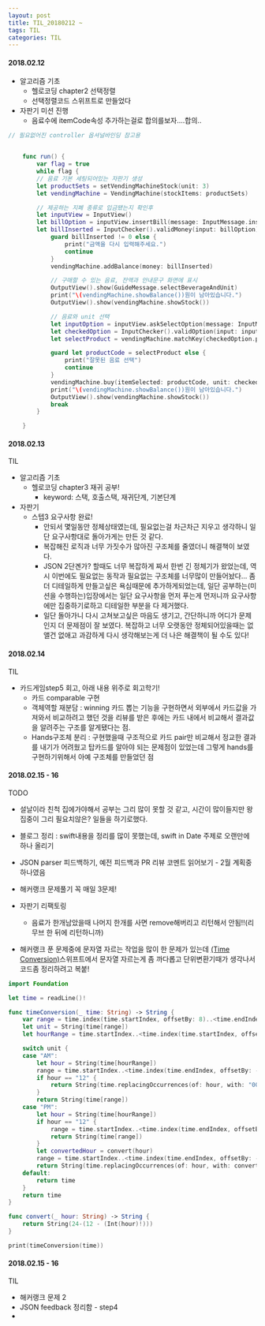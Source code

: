 ```yaml
---
layout: post
title: TIL_20180212 ~
tags: TIL
categories: TIL
---
```

#### 2018.02.12
- 알고리즘 기초
  - 헬로코딩 chapter2 선택정렬
  - 선택정렬코드 스위프트로 만들었다
- 자판기 미션 진행
  - 음료수에 itemCode속성 추가하는걸로 합의를보자....합의..

```Swift
// 필요없어진 controller 옵셔널바인딩 참고용


    func run() {
        var flag = true
        while flag {
        // 음료 기본 세팅되어있는 자판기 생성
        let productSets = setVendingMachineStock(unit: 3)
        let vendingMachine = VendingMachine(stockItems: productSets)

        // 제공하는 지폐 종류로 입금됐는지 확인후
        let inputView = InputView()
        let billOption = inputView.insertBill(message: InputMessage.insertBill)
        let billInserted = InputChecker().validMoney(input: billOption)
            guard billInserted != 0 else {
                print("금액을 다시 입력해주세요.")
                continue
            }
            vendingMachine.addBalance(money: billInserted)

            // 구매할 수 있는 음료, 잔액과 안내문구 화면에 표시
            OutputView().show(GuideMessage.selectBeverageAndUnit)
            print("\(vendingMachine.showBalance())원이 남아있습니다.")
            OutputView().show(vendingMachine.showStock())

            // 음료와 unit 선택
            let inputOption = inputView.askSelectOption(message: InputMessage.selectBeverage)
            let checkedOption = InputChecker().validOption(input: inputOption)
            let selectProduct = vendingMachine.matchKey(checkedOption.product)

            guard let productCode = selectProduct else {
                print("잘못된 음료 선택")
                continue
            }
            vendingMachine.buy(itemSelected: productCode, unit: checkedOption.unit)
            print("\(vendingMachine.showBalance())원이 남아있습니다.")
            OutputView().show(vendingMachine.showStock())
            break
        }

    }


```

#### 2018.02.13
TIL
- 알고리즘 기초
  - 헬로코딩 chapter3 재귀 공부!
    - keyword: 스택, 호출스택, 재귀단계, 기본단계
- 자판기
  - 스텝3 요구사항 완료!
    - 안되서 몇일동안 정체상태였는데, 필요없는걸 차근차근 지우고 생각하니 일단 요구사항대로 돌아가게는 만든 것 같다.
    - 복잡해진 로직과 너무 가짓수가 많아진 구조체를 줄였더니 해결책이 보였다.
    - JSON 2단곈가? 할때도 너무 복잡하게 짜서 한번 긴 정체기가 왔었는데, 역시 이번에도 필요없는 동작과 필요없는 구조체를 너무많이 만들어놨다... 좀 더 디테일하게 만들고싶은 욕심때문에 추가하게되었는데, 일단 공부하는(미션을 수행하는)입장에서는 일단 요구사항을 먼저 푸는게 먼저니까 요구사항에만 집중하기로하고 디테일한 부분을 다 제거했다.
    - 일단 돌아가니 다시 고쳐보고싶은 마음도 생기고, 간단하니까 어디가 문제인지 더 문제점이 잘 보였다. 복잡하고 너무 오랫동안 정체되어있을때는 없앨건 없애고 과감하게 다시 생각해보는게 더 나은 해결책이 될 수도 있다!

#### 2018.02.14
TIL
- 카드게임step5 회고, 아래 내용 위주로 회고학기!
  - 카드 comparable 구현
  - 객체역할 재분담 : winning 카드 뽑는 기능을 구현하면서 외부에서 카드값을 가져와서 비교하려고 했던 것을 리뷰를 받은 후에는 카드 내에서 비교해서 결과값을 알려주는 구조를 알게됐다는 점.
  - Hands구조체 분리 : 구현했을때 구조적으로 카드 pair만 비교해서 정교한 결과를 내기가 어려웠고 탑카드를 알아야 되는 문제점이 있었는데 그렇게 hands를 구현하기위해서 아예 구조체를 만들었던 점

#### 2018.02.15 - 16
TODO
- 설날이라 친척 집에가야해서 공부는 그리 많이 못할 것 같고, 시간이 많이들지만 왕 집중이 그리 필요치않은? 일들을 하기로했다.
- 블로그 정리 : swift내용을 정리를 많이 못했는데, swift in Date 주제로 오랜만에 하나 올리기
- JSON parser 피드백하기, 예전 피드백과 PR 리뷰 코멘트 읽어보기 - 2월 계획중 하나였음
- 해커랭크 문제풀기 꼭 매일 3문제!
- 자판기 리팩토링
  - 음료가 한개남았을때 나머지 한개를 사면 remove해버리고 리턴해서 안됨!!(리무브 한 뒤에 리턴하니까)

- 해커랭크 푼 문제중에 문자열 자르는 작업을 많이 한 문제가 있는데 [(Time Conversion)](https://www.hackerrank.com/challenges/time-conversion/problem)스위프트에서 문자열 자르는게 좀 까다롭고 단위변환기때가 생각나서 코드좀 정리하려고 복붙!
```Swift
import Foundation

let time = readLine()!

func timeConversion(_ time: String) -> String {
    var range = time.index(time.startIndex, offsetBy: 8)..<time.endIndex
    let unit = String(time[range])
    let hourRange = time.startIndex..<time.index(time.startIndex, offsetBy: 2)

    switch unit {
    case "AM":
        let hour = String(time[hourRange])
        range = time.startIndex..<time.index(time.endIndex, offsetBy: -2)
        if hour == "12" {
            return String(time.replacingOccurrences(of: hour, with: "00")[range])
        }
        return String(time[range])
    case "PM":
        let hour = String(time[hourRange])
        if hour == "12" {
            range = time.startIndex..<time.index(time.endIndex, offsetBy: -2)
            return String(time[range])
        }
        let convertedHour = convert(hour)
        range = time.startIndex..<time.index(time.endIndex, offsetBy: -2)
        return String(time.replacingOccurrences(of: hour, with: convertedHour)[range])
    default:
        return time
    }
    return time
}

func convert(_ hour: String) -> String {
    return String(24-(12 - (Int(hour)!)))
}

print(timeConversion(time))

```

#### 2018.02.15 - 16
TIL
- 해커랭크 문제 2
- JSON feedback 정리함 - step4
-
